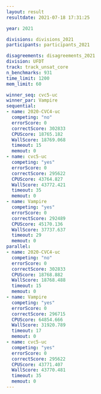```yaml
---
layout: result
resultdate: 2021-07-18 17:31:25

year: 2021

divisions: divisions_2021
participants: participants_2021

disagreements: disagreements_2021
division: UFDT
track: track_unsat_core
n_benchmarks: 931
time_limit: 1200
mem_limit: 60

winner_seq: cvc5-uc
winner_par: Vampire
sequential:
- name: 2020-CVC4-uc
  competing: "no"
  errorScore: 0
  correctScore: 302833
  CPUScore: 18765.182
  WallScore: 18769.068
  timeout: 15
  memout: 0
- name: cvc5-uc
  competing: "yes"
  errorScore: 0
  correctScore: 295622
  CPUScore: 43764.827
  WallScore: 43772.421
  timeout: 35
  memout: 0
- name: Vampire
  competing: "yes"
  errorScore: 0
  correctScore: 292489
  CPUScore: 45170.136
  WallScore: 37737.637
  timeout: 29
  memout: 0
parallel:
- name: 2020-CVC4-uc
  competing: "no"
  errorScore: 0
  correctScore: 302833
  CPUScore: 18768.882
  WallScore: 18768.488
  timeout: 15
  memout: 0
- name: Vampire
  competing: "yes"
  errorScore: 0
  correctScore: 296715
  CPUScore: 64854.666
  WallScore: 31920.789
  timeout: 17
  memout: 0
- name: cvc5-uc
  competing: "yes"
  errorScore: 0
  correctScore: 295622
  CPUScore: 43771.407
  WallScore: 43770.481
  timeout: 35
  memout: 0
---
```

